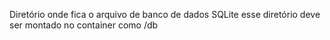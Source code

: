 Diretório onde fica o arquivo de banco de dados SQLite
esse diretório deve ser montado no container como /db